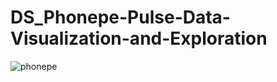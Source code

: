 # DS_Phonepe-Pulse-Data-Visualization-and-Exploration

![phonepe](https://github.com/Clintonnick3/DS_Phonepe-Pulse-Data-Visualization-and-Exploration/assets/129974527/9297259e-523a-4a56-ab59-ce94994a437c)
